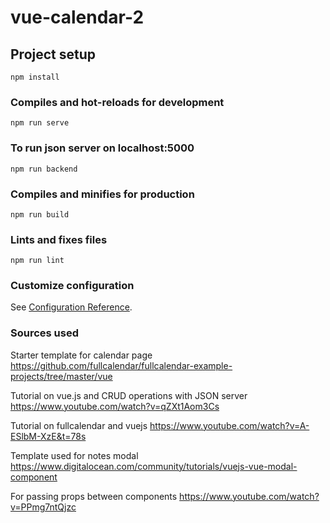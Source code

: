 # vue-calendar-2

## Project setup
```
npm install
```

### Compiles and hot-reloads for development
```
npm run serve
```

### To run json server on localhost:5000
```
npm run backend
```

### Compiles and minifies for production
```
npm run build
```

### Lints and fixes files
```
npm run lint

```

### Customize configuration
See [Configuration Reference](https://cli.vuejs.org/config/).

### Sources used
Starter template for calendar page
https://github.com/fullcalendar/fullcalendar-example-projects/tree/master/vue

Tutorial on vue.js and CRUD operations with JSON server https://www.youtube.com/watch?v=qZXt1Aom3Cs

Tutorial on fullcalendar and vuejs
https://www.youtube.com/watch?v=A-ESlbM-XzE&t=78s 

Template used for  notes modal
https://www.digitalocean.com/community/tutorials/vuejs-vue-modal-component 

For passing props between components
https://www.youtube.com/watch?v=PPmg7ntQjzc
